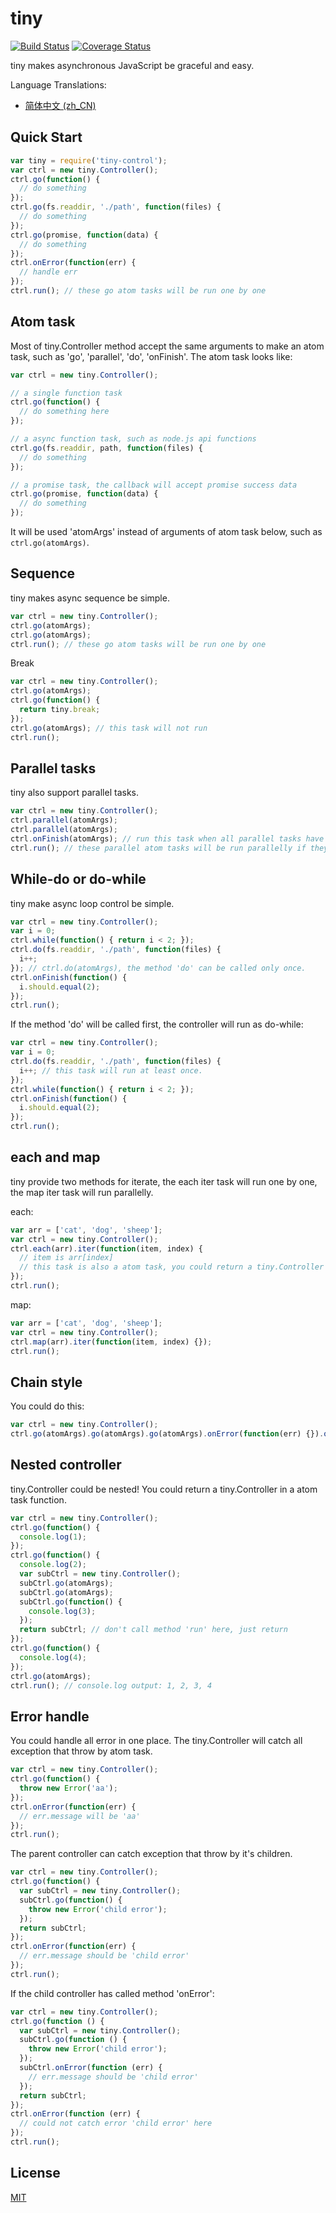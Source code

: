 # tiny

[![Build Status](https://travis-ci.org/iMumuMua/tiny.svg)](https://travis-ci.org/iMumuMua/tiny)
[![Coverage Status](https://coveralls.io/repos/iMumuMua/tiny/badge.svg?branch=master)](https://coveralls.io/r/iMumuMua/tiny?branch=master)

tiny makes asynchronous JavaScript be graceful and easy.

Language Translations:
* [简体中文 (zh_CN)](translations/README_zh_cn.md)

## Quick Start
```javascript
var tiny = require('tiny-control');
var ctrl = new tiny.Controller();
ctrl.go(function() {
  // do something
});
ctrl.go(fs.readdir, './path', function(files) {
  // do something
});
ctrl.go(promise, function(data) {
  // do something
});
ctrl.onError(function(err) {
  // handle err
});
ctrl.run(); // these go atom tasks will be run one by one
```

## Atom task
Most of tiny.Controller method accept the same arguments to make an atom task, such as 'go', 'parallel', 'do', 'onFinish'.
The atom task looks like:
```javascript
var ctrl = new tiny.Controller();

// a single function task
ctrl.go(function() {
  // do something here
});

// a async function task, such as node.js api functions
ctrl.go(fs.readdir, path, function(files) {
  // do something
});

// a promise task, the callback will accept promise success data
ctrl.go(promise, function(data) {
  // do something
});
```
It will be used 'atomArgs' instead of arguments of atom task below, such as `ctrl.go(atomArgs)`.

## Sequence
tiny makes async sequence be simple.
```javascript
var ctrl = new tiny.Controller();
ctrl.go(atomArgs);
ctrl.go(atomArgs);
ctrl.run(); // these go atom tasks will be run one by one
```

Break
```javascript
var ctrl = new tiny.Controller();
ctrl.go(atomArgs);
ctrl.go(function() {
  return tiny.break;
});
ctrl.go(atomArgs); // this task will not run
ctrl.run();
```

## Parallel tasks
tiny also support parallel tasks.
```javascript
var ctrl = new tiny.Controller();
ctrl.parallel(atomArgs);
ctrl.parallel(atomArgs);
ctrl.onFinish(atomArgs); // run this task when all parallel tasks have finished
ctrl.run(); // these parallel atom tasks will be run parallelly if they are async tasks
```

## While-do or do-while
tiny make async loop control be simple.
```javascript
var ctrl = new tiny.Controller();
var i = 0;
ctrl.while(function() { return i < 2; });
ctrl.do(fs.readdir, './path', function(files) {
  i++;
}); // ctrl.do(atomArgs), the method 'do' can be called only once.
ctrl.onFinish(function() {
  i.should.equal(2);
});
ctrl.run();
```
If the method 'do' will be called first, the controller will run as do-while:
```javascript
var ctrl = new tiny.Controller();
var i = 0;
ctrl.do(fs.readdir, './path', function(files) {
  i++; // this task will run at least once.
});
ctrl.while(function() { return i < 2; });
ctrl.onFinish(function() {
  i.should.equal(2);
});
ctrl.run();
```

## each and map
tiny provide two methods for iterate, the each iter task will run one by one, the map iter task will run parallelly.

each:
```javascript
var arr = ['cat', 'dog', 'sheep'];
var ctrl = new tiny.Controller();
ctrl.each(arr).iter(function(item, index) {
  // item is arr[index]
  // this task is also a atom task, you could return a tiny.Controller here
});
ctrl.run();
```

map:
```javascript
var arr = ['cat', 'dog', 'sheep'];
var ctrl = new tiny.Controller();
ctrl.map(arr).iter(function(item, index) {});
ctrl.run();
```

## Chain style
You could do this:
```javascript
var ctrl = new tiny.Controller();
ctrl.go(atomArgs).go(atomArgs).go(atomArgs).onError(function(err) {}).onFinish(atomArgs).run();
```

## Nested controller
tiny.Controller could be nested! You could return a tiny.Controller in a atom task function.
```javascript
var ctrl = new tiny.Controller();
ctrl.go(function() {
  console.log(1);
});
ctrl.go(function() {
  console.log(2);
  var subCtrl = new tiny.Controller();
  subCtrl.go(atomArgs);
  subCtrl.go(atomArgs);
  subCtrl.go(function() {
    console.log(3);
  });
  return subCtrl; // don't call method 'run' here, just return
});
ctrl.go(function() {
  console.log(4);
});
ctrl.go(atomArgs);
ctrl.run(); // console.log output: 1, 2, 3, 4
```

## Error handle
You could handle all error in one place. The tiny.Controller will catch all exception that throw by atom task.
```javascript
var ctrl = new tiny.Controller();
ctrl.go(function() {
  throw new Error('aa');
});
ctrl.onError(function(err) {
  // err.message will be 'aa'
});
ctrl.run();
```

The parent controller can catch exception that throw by it's children.
```javascript
var ctrl = new tiny.Controller();
ctrl.go(function() {
  var subCtrl = new tiny.Controller();
  subCtrl.go(function() {
    throw new Error('child error');
  });
  return subCtrl;
});
ctrl.onError(function(err) {
  // err.message should be 'child error'
});
ctrl.run();
```
If the child controller has called method 'onError':
```javascript
var ctrl = new tiny.Controller();
ctrl.go(function () {
  var subCtrl = new tiny.Controller();
  subCtrl.go(function () {
    throw new Error('child error');
  });
  subCtrl.onError(function (err) {
    // err.message should be 'child error'
  });
  return subCtrl;
});
ctrl.onError(function (err) {
  // could not catch error 'child error' here
});
ctrl.run();
```

## License
[MIT](./LICENSE)
